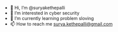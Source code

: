 - 👋 Hi, I’m @suryakethepalli
- 👀 I’m interested in cyber security
- 🌱 I’m currently learning problem sloving
- 📫 How to reach me surya.kethepalli@gmail.com

<!---
suryakethepalli/suryakethepalli is a ✨ special ✨ repository because its `README.md` (this file) appears on your GitHub profile.
You can click the Preview link to take a look at your changes.
--->
